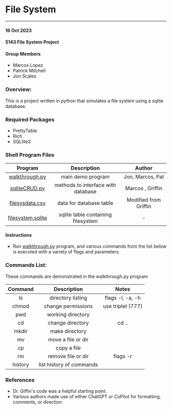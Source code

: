 # File System
---

#### 16 Oct 2023
#### 5143 File System Project 

#### Group Members

- Marcos Lopez
- Patrick Mitchell
- Jon Scales

### Overview:
This is a project written in python that simulates a file system using a sqlite database. 

### Required Packages
- PrettyTable
- Rich
- SQLlite3

### Shell Program Files ###
|                  Program                   |            Description             |        Author         |
| :----------------------------------------: | :--------------------------------: | :-------------------: |
| [walkthrough.py](./walkthroughthewoods.py) |         main demo program          |   Jon, Marcos, Pat    |
|      [sqliteCRUD.py](./sqliteCRUD.py)      | methods to interface with database |   Marcos , Griffin    |
|    [filesysdata.csv](./filesysdata.csv)    |      data for database table       | Modified from Griffin |
|  [filesystem.sqlite](./filesystem.sqlite)  | sqlite table containing filesystem |           -           |
 
#### Instructions

- Run [walkthrough.py](./walkthrough.py) program, and various commands from the list below is executed with a variety of flags and parameters. 
                                     
### Commands List: ###
These commands are demonstrated in the walkthrough.py program

| Command |       Description        |       Notes       |
| :-----: | :----------------------: | :---------------: |
|   ls    |    directory listing     | flags -l, -a, -h  |
|  chmod  |    change permissions    | use triplet (777) |
|   pwd   |    working directory     |                   |
|   cd    |     change directory     |       cd ..       |
|  mkdir  |      make directory      |                   |
|   mv    |    move a file or dir    |                   |
|   cp    |       copy a file        |                   |
|   rm    |    remove file or dir    |     flags -r      |
| history | list history of commands |                   |

### References
- Dr. Giffin's code was a helpful starting point.
- Various authors made use of either ChatGPT or CoPilot for formatting, comments, or direction